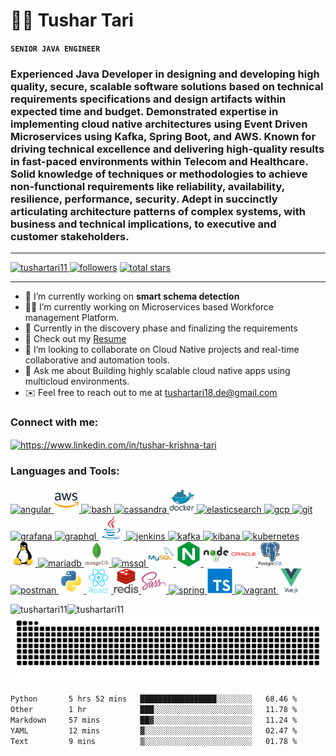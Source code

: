 # 🏄‍♂️ Tushar Tari

**`SENIOR JAVA ENGINEER`**

<h3 align="left">
Experienced Java Developer in designing and developing high quality, secure, scalable software solutions based on technical requirements specifications and design artifacts within expected time and budget. Demonstrated expertise in implementing cloud native architectures using Event Driven Microservices using Kafka, Spring Boot, and AWS. Known for driving technical excellence and delivering high-quality results in fast-paced environments within Telecom and Healthcare. Solid knowledge of techniques or methodologies to achieve non-functional requirements like reliability, availability, resilience, performance, security. Adept in succinctly articulating architecture patterns of complex systems, with business and technical implications, to executive and customer stakeholders.
</h3>

---

 <p align="left">
    <a href="https://github.com/tushartari11?tab=views">
        <img src="https://komarev.com/ghpvc/?username=tushartari11&label=Profile%20views&?color=%23E1AD0E&logo=eye&logoColor=white&style=for-the-badge&labelColor=C79600" alt="tushartari11" />
    </a>
      <a href="https://github.com/tushartari11?tab=followers">
         <img alt="followers" title="Follow me on Github" src="https://custom-icon-badges.demolab.com/github/followers/tushartari11?color=236ad3&labelColor=1155ba&style=for-the-badge&logo=person-add&label=Follow&logoColor=white"/></a>
      <a href="https://github.com/tushartari11?tab=repositories&sort=stargazers">
         <img alt="total stars" title="Total stars on GitHub" src="https://custom-icon-badges.demolab.com/github/stars/tushartari11?color=55960c&style=for-the-badge&labelColor=488207&logo=star"/></a>
   </p>

---

- 🔭 I’m currently working on **smart schema detection**
- 🧑‍💻 I’m currently working on Microservices based Workforce management Platform.
- 🌱 Currently in the discovery phase and finalizing the requirements
- 📄 Check out my [Resume](https://docs.google.com/document/d/1rq1Qi7ZI1D1MpTWfzBA3YUoJnlz5ocSG/edit?usp=sharing)
- 👯 I’m looking to collaborate on Cloud Native projects and real-time collaborative and automation tools.
- 💬 Ask me about Building highly scalable cloud native apps using multicloud environments.
- ✉️ Feel free to reach out to me at [tushartari18.de@gmail.com](mailto:tushartari18.de@gmail.com)

<div align="left">
<h3 align="left">Connect with me:</h3>
<p align="left">
<a href="https://linkedin.com/in/https://www.linkedin.com/in/tushar-krishna-tari" target="blank"><img align="center" src="https://raw.githubusercontent.com/rahuldkjain/github-profile-readme-generator/master/src/images/icons/Social/linked-in-alt.svg" alt="https://www.linkedin.com/in/tushar-krishna-tari" height="30" width="40" /></a>
</p>
</div>

<div align="left">
<h3 align="left">Languages and Tools:</h3>
<p align="left"> <a href="https://angular.io" target="_blank" rel="noreferrer"> <img src="https://angular.io/assets/images/logos/angular/angular.svg" alt="angular" width="40" height="40"/> </a> <a href="https://aws.amazon.com" target="_blank" rel="noreferrer"> <img src="https://raw.githubusercontent.com/devicons/devicon/master/icons/amazonwebservices/amazonwebservices-original-wordmark.svg" alt="aws" width="40" height="40"/> </a> <a href="https://www.gnu.org/software/bash/" target="_blank" rel="noreferrer"> <img src="https://www.vectorlogo.zone/logos/gnu_bash/gnu_bash-icon.svg" alt="bash" width="40" height="40"/> </a> <a href="https://cassandra.apache.org/" target="_blank" rel="noreferrer"> <img src="https://www.vectorlogo.zone/logos/apache_cassandra/apache_cassandra-icon.svg" alt="cassandra" width="40" height="40"/> </a> <a href="https://www.docker.com/" target="_blank" rel="noreferrer"> <img src="https://raw.githubusercontent.com/devicons/devicon/master/icons/docker/docker-original-wordmark.svg" alt="docker" width="40" height="40"/> </a> <a href="https://www.elastic.co" target="_blank" rel="noreferrer"> <img src="https://www.vectorlogo.zone/logos/elastic/elastic-icon.svg" alt="elasticsearch" width="40" height="40"/> </a> <a href="https://cloud.google.com" target="_blank" rel="noreferrer"> <img src="https://www.vectorlogo.zone/logos/google_cloud/google_cloud-icon.svg" alt="gcp" width="40" height="40"/> </a> <a href="https://git-scm.com/" target="_blank" rel="noreferrer"> <img src="https://www.vectorlogo.zone/logos/git-scm/git-scm-icon.svg" alt="git" width="40" height="40"/> </a> <a href="https://grafana.com" target="_blank" rel="noreferrer"> <img src="https://www.vectorlogo.zone/logos/grafana/grafana-icon.svg" alt="grafana" width="40" height="40"/> </a> <a href="https://graphql.org" target="_blank" rel="noreferrer"> <img src="https://www.vectorlogo.zone/logos/graphql/graphql-icon.svg" alt="graphql" width="40" height="40"/> </a> <a href="https://www.java.com" target="_blank" rel="noreferrer"> <img src="https://raw.githubusercontent.com/devicons/devicon/master/icons/java/java-original.svg" alt="java" width="40" height="40"/> </a> <a href="https://www.jenkins.io" target="_blank" rel="noreferrer"> <img src="https://www.vectorlogo.zone/logos/jenkins/jenkins-icon.svg" alt="jenkins" width="40" height="40"/> </a> <a href="https://kafka.apache.org/" target="_blank" rel="noreferrer"> <img src="https://www.vectorlogo.zone/logos/apache_kafka/apache_kafka-icon.svg" alt="kafka" width="40" height="40"/> </a> <a href="https://www.elastic.co/kibana" target="_blank" rel="noreferrer"> <img src="https://www.vectorlogo.zone/logos/elasticco_kibana/elasticco_kibana-icon.svg" alt="kibana" width="40" height="40"/> </a> <a href="https://kubernetes.io" target="_blank" rel="noreferrer"> <img src="https://www.vectorlogo.zone/logos/kubernetes/kubernetes-icon.svg" alt="kubernetes" width="40" height="40"/> </a> <a href="https://www.linux.org/" target="_blank" rel="noreferrer"> <img src="https://raw.githubusercontent.com/devicons/devicon/master/icons/linux/linux-original.svg" alt="linux" width="40" height="40"/> </a> <a href="https://mariadb.org/" target="_blank" rel="noreferrer"> <img src="https://www.vectorlogo.zone/logos/mariadb/mariadb-icon.svg" alt="mariadb" width="40" height="40"/> </a> <a href="https://www.mongodb.com/" target="_blank" rel="noreferrer"> <img src="https://raw.githubusercontent.com/devicons/devicon/master/icons/mongodb/mongodb-original-wordmark.svg" alt="mongodb" width="40" height="40"/> </a> <a href="https://www.microsoft.com/en-us/sql-server" target="_blank" rel="noreferrer"> <img src="https://www.svgrepo.com/show/303229/microsoft-sql-server-logo.svg" alt="mssql" width="40" height="40"/> </a> <a href="https://www.mysql.com/" target="_blank" rel="noreferrer"> <img src="https://raw.githubusercontent.com/devicons/devicon/master/icons/mysql/mysql-original-wordmark.svg" alt="mysql" width="40" height="40"/> </a> <a href="https://www.nginx.com" target="_blank" rel="noreferrer"> <img src="https://raw.githubusercontent.com/devicons/devicon/master/icons/nginx/nginx-original.svg" alt="nginx" width="40" height="40"/> </a> <a href="https://nodejs.org" target="_blank" rel="noreferrer"> <img src="https://raw.githubusercontent.com/devicons/devicon/master/icons/nodejs/nodejs-original-wordmark.svg" alt="nodejs" width="40" height="40"/> </a> <a href="https://www.oracle.com/" target="_blank" rel="noreferrer"> <img src="https://raw.githubusercontent.com/devicons/devicon/master/icons/oracle/oracle-original.svg" alt="oracle" width="40" height="40"/> </a> <a href="https://www.postgresql.org" target="_blank" rel="noreferrer"> <img src="https://raw.githubusercontent.com/devicons/devicon/master/icons/postgresql/postgresql-original-wordmark.svg" alt="postgresql" width="40" height="40"/> </a> <a href="https://postman.com" target="_blank" rel="noreferrer"> <img src="https://www.vectorlogo.zone/logos/getpostman/getpostman-icon.svg" alt="postman" width="40" height="40"/> </a> <a href="https://www.python.org" target="_blank" rel="noreferrer"> <img src="https://raw.githubusercontent.com/devicons/devicon/master/icons/python/python-original.svg" alt="python" width="40" height="40"/> </a> <a href="https://reactjs.org/" target="_blank" rel="noreferrer"> <img src="https://raw.githubusercontent.com/devicons/devicon/master/icons/react/react-original-wordmark.svg" alt="react" width="40" height="40"/> </a> <a href="https://redis.io" target="_blank" rel="noreferrer"> <img src="https://raw.githubusercontent.com/devicons/devicon/master/icons/redis/redis-original-wordmark.svg" alt="redis" width="40" height="40"/> </a> <a href="https://sass-lang.com" target="_blank" rel="noreferrer"> <img src="https://raw.githubusercontent.com/devicons/devicon/master/icons/sass/sass-original.svg" alt="sass" width="40" height="40"/> </a> <a href="https://spring.io/" target="_blank" rel="noreferrer"> <img src="https://www.vectorlogo.zone/logos/springio/springio-icon.svg" alt="spring" width="40" height="40"/> </a> <a href="https://www.typescriptlang.org/" target="_blank" rel="noreferrer"> <img src="https://raw.githubusercontent.com/devicons/devicon/master/icons/typescript/typescript-original.svg" alt="typescript" width="40" height="40"/> </a> <a href="https://www.vagrantup.com/" target="_blank" rel="noreferrer"> <img src="https://www.vectorlogo.zone/logos/vagrantup/vagrantup-icon.svg" alt="vagrant" width="40" height="40"/> </a> <a href="https://vuejs.org/" target="_blank" rel="noreferrer"> <img src="https://raw.githubusercontent.com/devicons/devicon/master/icons/vuejs/vuejs-original-wordmark.svg" alt="vuejs" width="40" height="40"/> </a> </p>
</div>

<div align="left">
<p><img align="left" src="https://github-readme-stats.vercel.app/api/top-langs?username=tushartari11&show_icons=true&&theme=gruvbox" alt="tushartari11" /></p>

<p><img align="left" src="https://github-readme-stats.vercel.app/api?username=tushartari11&show_icons=true&theme=gruvbox" alt="tushartari11" /></p>
</div>

<div align="left">
    <img src="https://raw.githubusercontent.com/tushartari11/tushartari11/output/snake.svg" alt="Snake animation" />
</div>

<div align="left">
<!--START_SECTION:waka-->

```txt
Python       5 hrs 52 mins   █████████████████░░░░░░░░   68.46 %
Other        1 hr            ███░░░░░░░░░░░░░░░░░░░░░░   11.78 %
Markdown     57 mins         ██▓░░░░░░░░░░░░░░░░░░░░░░   11.24 %
YAML         12 mins         ▓░░░░░░░░░░░░░░░░░░░░░░░░   02.47 %
Text         9 mins          ▒░░░░░░░░░░░░░░░░░░░░░░░░   01.78 %
```

<!--END_SECTION:waka-->
</div>

<div align="left">
<!--START_SECTION:activity-->
<!--END_SECTION:activity-->
</div>
